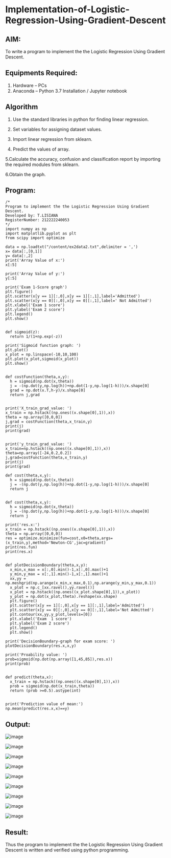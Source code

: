 # Implementation-of-Logistic-Regression-Using-Gradient-Descent

## AIM:
To write a program to implement the the Logistic Regression Using Gradient Descent.

## Equipments Required:
1. Hardware – PCs
2. Anaconda – Python 3.7 Installation / Jupyter notebook

## Algorithm
1. Use the standard libraries in python for finding linear regression.
 
2. Set variables for assigning dataset values.
 
3. Import linear regression from sklearn.
 
4. Predict the values of array.

5.Calculate the accuracy, confusion and classification report by importing the required modules from sklearn.

6.Obtain the graph.
## Program:
```
/*
Program to implement the the Logistic Regression Using Gradient Descent.
Developed by: T.LISIANA
RegisterNumber: 212222240053 
*/
import numpy as np
import matplotlib.pyplot as plt
from scipy import optimize

data = np.loadtxt("/content/ex2data2.txt",delimiter = ',')
x= data[:,[0,1]]
y= data[:,2]
print('Array Value of x:')
x[:5]

print('Array Value of y:')
y[:5]

print('Exam 1-Score graph')
plt.figure()
plt.scatter(x[y == 1][:,0],x[y == 1][:,1],label='Admitted')
plt.scatter(x[y == 0][:,0],x[y == 0][:,1],label=' Not Admitted')
plt.xlabel('Exam 1 score')
plt.ylabel('Exam 2 score')
plt.legend()
plt.show()


def sigmoid(z):
  return 1/(1+np.exp(-z))
  
print('Sigmoid function graph: ')
plt.plot()
x_plot = np.linspace(-10,10,100)
plt.plot(x_plot,sigmoid(x_plot))
plt.show()


def costFunction(theta,x,y):
  h = sigmoid(np.dot(x,theta))
  j = -(np.dot(y,np.log(h))+np.dot(1-y,np.log(1-h)))/x.shape[0]
  grad = np.dot(x.T,h-y)/x.shape[0]
  return j,grad


print('X_train_grad_value: ')
x_train = np.hstack((np.ones((x.shape[0],1)),x))
theta = np.array([0,0,0])
j,grad = costFunction(theta,x_train,y)
print(j)
print(grad)


print('y_train_grad_value: ')
x_train=np.hstack((np.ones((x.shape[0],1)),x))
theta=np.array([-24,0.2,0.2])
j,grad=costFunction(theta,x_train,y)
print(j)
print(grad)

def cost(theta,x,y):
  h = sigmoid(np.dot(x,theta))
  j = -(np.dot(y,np.log(h))+np.dot(1-y,np.log(1-h)))/x.shape[0]
  return j


def cost(theta,x,y):
  h = sigmoid(np.dot(x,theta))
  j = -(np.dot(y,np.log(h))+np.dot(1-y,np.log(1-h)))/x.shape[0]
  return j

print('res.x:')
x_train = np.hstack((np.ones((x.shape[0],1)),x))
theta = np.array([0,0,0])
res = optimize.minimize(fun=cost,x0=theta,args=(x_train,y),method='Newton-CG',jac=gradient)
print(res.fun)
print(res.x)


def plotDecisionBoundary(theta,x,y):
  x_min,x_max = x[:,0].min()-1,x[:,0].max()+1
  y_min,y_max = x[:,1].min()-1,x[:,1].max()+1
  xx,yy = np.meshgrid(np.arange(x_min,x_max,0.1),np.arange(y_min,y_max,0.1))
  x_plot = np.c_[xx.ravel(),yy.ravel()]
  x_plot = np.hstack((np.ones((x_plot.shape[0],1)),x_plot))
  y_plot = np.dot(x_plot,theta).reshape(xx.shape)
  plt.figure()
  plt.scatter(x[y == 1][:,0],x[y == 1][:,1],label='Admitted')
  plt.scatter(x[y == 0][:,0],x[y == 0][:,1],label='Not Admitted')
  plt.contour(xx,yy,y_plot,levels=[0])
  plt.xlabel('Exam  1 score')
  plt.ylabel('Exam 2 score')
  plt.legend()
  plt.show()

print('DecisionBoundary-graph for exam score: ')
plotDecisionBoundary(res.x,x,y)

print('Proability value: ')
prob=sigmoid(np.dot(np.array([1,45,85]),res.x))
print(prob)


def predict(theta,x):
  x_train = np.hstack((np.ones((x.shape[0],1)),x))
  prob = sigmoid(np.dot(x_train,theta))
  return (prob >=0.5).astype(int)


print('Prediction value of mean:')
np.mean(predict(res.x,x)==y)
```

## Output:
![image](https://github.com/lisianathiruselvan/-Implementation-of-Logistic-Regression-Using-Gradient-Descent/assets/119389971/c74917ca-45f0-477a-bd94-d0c237b72a05)

![image](https://github.com/lisianathiruselvan/-Implementation-of-Logistic-Regression-Using-Gradient-Descent/assets/119389971/a244f242-4605-4d93-8de7-16b24c01bbd8)

![image](https://github.com/lisianathiruselvan/-Implementation-of-Logistic-Regression-Using-Gradient-Descent/assets/119389971/a1aaf2d1-6374-495c-b02f-c034296dea7d)

![image](https://github.com/lisianathiruselvan/-Implementation-of-Logistic-Regression-Using-Gradient-Descent/assets/119389971/5966b920-92c8-4738-b7e5-9aa98b4664e2)

![image](https://github.com/lisianathiruselvan/-Implementation-of-Logistic-Regression-Using-Gradient-Descent/assets/119389971/5c442e34-40b3-4efb-8e6e-ab5de6d48cfb)

![image](https://github.com/lisianathiruselvan/-Implementation-of-Logistic-Regression-Using-Gradient-Descent/assets/119389971/fcf20dd1-cf79-40ea-9f0e-5ecae9042ff6)

![image](https://github.com/lisianathiruselvan/-Implementation-of-Logistic-Regression-Using-Gradient-Descent/assets/119389971/b6039340-2cb7-49d0-b97c-a2fa800b20a6)

![image](https://github.com/lisianathiruselvan/-Implementation-of-Logistic-Regression-Using-Gradient-Descent/assets/119389971/8ab4452e-0edb-4972-b718-d1b4ec714d8f)

![image](https://github.com/lisianathiruselvan/-Implementation-of-Logistic-Regression-Using-Gradient-Descent/assets/119389971/debf2889-a5c4-426e-ac9c-d195195a3c8e)

## Result:
Thus the program to implement the the Logistic Regression Using Gradient Descent is written and verified using python programming.

